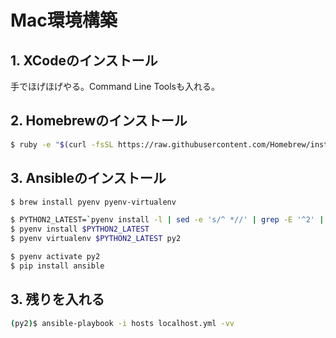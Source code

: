 # Mac環境構築

## 1. XCodeのインストール
手でほげほげやる。Command Line Toolsも入れる。

## 2. Homebrewのインストール
```bash
$ ruby -e "$(curl -fsSL https://raw.githubusercontent.com/Homebrew/install/master/install)"
```

## 3. Ansibleのインストール
```bash
$ brew install pyenv pyenv-virtualenv

$ PYTHON2_LATEST=`pyenv install -l | sed -e 's/^ *//' | grep -E '^2' | tail -n 1`
$ pyenv install $PYTHON2_LATEST
$ pyenv virtualenv $PYTHON2_LATEST py2

$ pyenv activate py2
$ pip install ansible
```

## 3. 残りを入れる
```bash
(py2)$ ansible-playbook -i hosts localhost.yml -vv
```

